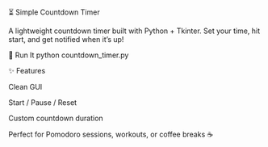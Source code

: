 ⏳ Simple Countdown Timer

A lightweight countdown timer built with Python + Tkinter.
Set your time, hit start, and get notified when it’s up!

🚀 Run It
python countdown_timer.py

✨ Features

Clean GUI

Start / Pause / Reset

Custom countdown duration

Perfect for Pomodoro sessions, workouts, or coffee breaks ☕
